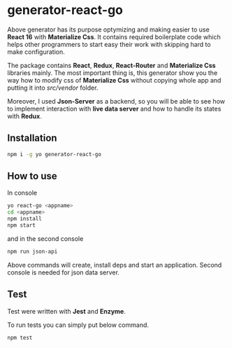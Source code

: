 # generator-react-go
Above generator has its purpose optymizing and making easier to use ****React** 16** with **Materialize Css**. It contains required boilerplate code which helps other programmers to start easy their work with skipping hard to make configuration.

The package contains **React**, **Redux**, **React-Router** and **Materialize Css** libraries mainly. The most important thing is, this generator show you the way how to modify css of **Materialize Css** without copying whole app and putting it into *src/vendor* folder.

Moreover, I used **Json-Server** as a backend, so you will be able to see how to implement interaction with **live data server** and how to handle its states with **Redux**.

## Installation
```sh
npm i -g yo generator-react-go
```

## How to use
In console
```sh
yo react-go <appname>
cd <appname>
npm install
npm start
```

and in the second console
```sh
npm run json-api
```

Above commands will create, install deps and start an application. Second console is needed for json data server.

## Test
Test were written with **Jest** and **Enzyme**.

To run tests you can simply put below command.
```sh
npm test
```








